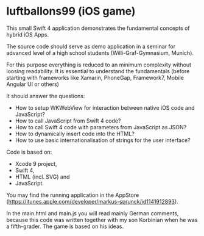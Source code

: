 # luftballons99 (iOS game)

This small Swift 4 application demonstrates the fundamental concepts of hybrid iOS Apps. 

The source code should serve as demo application in a seminar for advanced level of a high school students (Willi-Graf-Gymnasium, Munich). 

For this purpose everything is reduced to an minimum complexity without loosing readability. It is essential to understand the fundamentals (before starting with frameworks like Xamarin, PhoneGap, Framework7, Mobile Angular UI or others)    

It should answer the questions: 
- How to setup WKWebView for interaction between native iOS code and JavaScript?
- How to call JavaScript from Swift 4 code?
- How to call Swift 4 code with parameters from JavaScript as JSON?
- How to dynamically insert code into the HTML?
- How to use basic internationalisation of strings for the user interface?

Code is based on: 
- Xcode 9 project, 
- Swift 4, 
- HTML (incl. SVG) and 
- JavaScript.

You may find the running application in the AppStore (https://itunes.apple.com/developer/markus-sprunck/id1141912893).

In the main.html and main.js you will read mainly German comments, because this code was written together with my son Korbinian when he was a fifth-grader. The game is based on his ideas.


